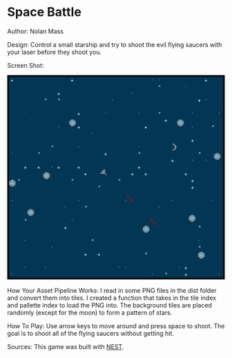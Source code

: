 # Space Battle

Author: Nolan Mass

Design: Control a small starship and try to shoot the evil flying saucers with your laser before they shoot you.

Screen Shot:

![Screen Shot](screenshot.png)

How Your Asset Pipeline Works:
I read in some PNG files in the dist folder and convert them into tiles. I created a function that takes in the tile index and pallette index to load the PNG into. The background tiles are placed randomly (except for the moon) to form a pattern of stars.

How To Play:
Use arrow keys to move around and press space to shoot. The goal is to shoot all of the flying saucers without getting hit. 

Sources:
This game was built with [NEST](NEST.md).

